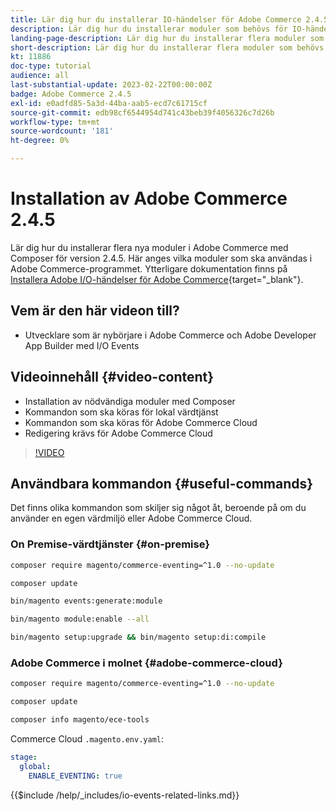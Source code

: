 ```yaml
---
title: Lär dig hur du installerar IO-händelser för Adobe Commerce 2.4.5
description: Lär dig hur du installerar moduler som behövs för IO-händelser i Adobe Commerce 2.4.5 för användning i Adobe Developer App Builder
landing-page-description: Lär dig hur du installerar flera moduler som behövs för Adobe Commerce 2.4.5 med Composer.
short-description: Lär dig hur du installerar flera moduler som behövs för Adobe Commerce 2.4.5 med Composer.
kt: 11886
doc-type: tutorial
audience: all
last-substantial-update: 2023-02-22T00:00:00Z
badge: Adobe Commerce 2.4.5
exl-id: e0adfd85-5a3d-44ba-aab5-ecd7c61715cf
source-git-commit: edb98cf6544954d741c43beb39f4056326c7d26b
workflow-type: tm+mt
source-wordcount: '181'
ht-degree: 0%

---
```


# Installation av Adobe Commerce 2.4.5

Lär dig hur du installerar flera nya moduler i Adobe Commerce med Composer för version 2.4.5. Här anges vilka moduler som ska användas i Adobe Commerce-programmet. Ytterligare dokumentation finns på [Installera Adobe I/O-händelser för Adobe Commerce](https://developer.adobe.com/commerce/events/get-started/installation/){target="_blank"}.

## Vem är den här videon till?

* Utvecklare som är nybörjare i Adobe Commerce och Adobe Developer App Builder med I/O Events

## Videoinnehåll {#video-content}

* Installation av nödvändiga moduler med Composer
* Kommandon som ska köras för lokal värdtjänst
* Kommandon som ska köras för Adobe Commerce Cloud
* Redigering krävs för Adobe Commerce Cloud

>[!VIDEO](https://video.tv.adobe.com/v/3415794?quality=12&learn=on)

## Användbara kommandon {#useful-commands}

Det finns olika kommandon som skiljer sig något åt, beroende på om du använder en egen värdmiljö eller Adobe Commerce Cloud.

### On Premise-värdtjänster {#on-premise}

```bash
composer require magento/commerce-eventing=^1.0 --no-update

composer update

bin/magento events:generate:module

bin/magento module:enable --all

bin/magento setup:upgrade && bin/magento setup:di:compile
```

### Adobe Commerce i molnet {#adobe-commerce-cloud}

```bash
composer require magento/commerce-eventing=^1.0 --no-update

composer update

composer info magento/ece-tools
```

Commerce Cloud `.magento.env.yaml`:

```yaml
stage:
  global:
    ENABLE_EVENTING: true
```

{{$include /help/_includes/io-events-related-links.md}}
